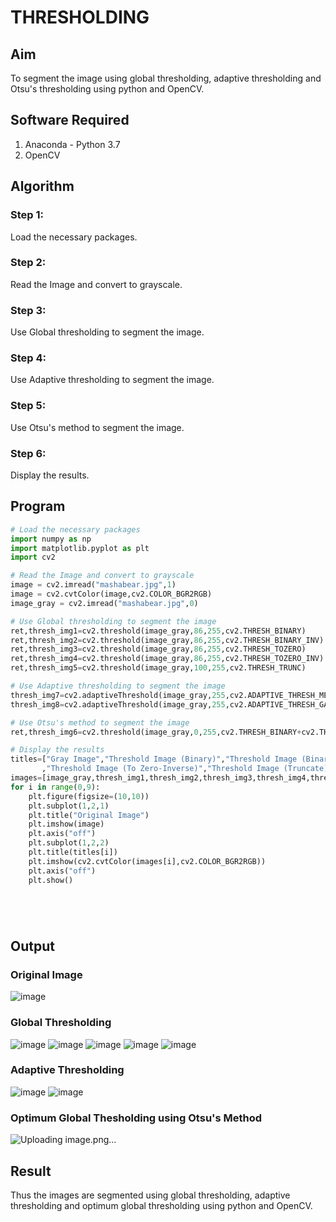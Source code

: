 # THRESHOLDING
## Aim
To segment the image using global thresholding, adaptive thresholding and Otsu's thresholding using python and OpenCV.

## Software Required
1. Anaconda - Python 3.7
2. OpenCV

## Algorithm

### Step 1:
Load the necessary packages.
<br>
### Step 2:
Read the Image and convert to grayscale.
<br>
### Step 3:
Use Global thresholding to segment the image.
<br>
### Step 4:
Use Adaptive thresholding to segment the image.
<br>
### Step 5:
Use Otsu's method to segment the image.
<br>
### Step 6:
Display the results.
<br>
## Program

```python
# Load the necessary packages
import numpy as np
import matplotlib.pyplot as plt
import cv2

# Read the Image and convert to grayscale
image = cv2.imread("mashabear.jpg",1)
image = cv2.cvtColor(image,cv2.COLOR_BGR2RGB)
image_gray = cv2.imread("mashabear.jpg",0)

# Use Global thresholding to segment the image
ret,thresh_img1=cv2.threshold(image_gray,86,255,cv2.THRESH_BINARY)
ret,thresh_img2=cv2.threshold(image_gray,86,255,cv2.THRESH_BINARY_INV)
ret,thresh_img3=cv2.threshold(image_gray,86,255,cv2.THRESH_TOZERO)
ret,thresh_img4=cv2.threshold(image_gray,86,255,cv2.THRESH_TOZERO_INV)
ret,thresh_img5=cv2.threshold(image_gray,100,255,cv2.THRESH_TRUNC)

# Use Adaptive thresholding to segment the image
thresh_img7=cv2.adaptiveThreshold(image_gray,255,cv2.ADAPTIVE_THRESH_MEAN_C,cv2.THRESH_BINARY,11,2)
thresh_img8=cv2.adaptiveThreshold(image_gray,255,cv2.ADAPTIVE_THRESH_GAUSSIAN_C,cv2.THRESH_BINARY,11,2)

# Use Otsu's method to segment the image 
ret,thresh_img6=cv2.threshold(image_gray,0,255,cv2.THRESH_BINARY+cv2.THRESH_OTSU)

# Display the results
titles=["Gray Image","Threshold Image (Binary)","Threshold Image (Binary Inverse)","Threshold Image (To Zero)"
       ,"Threshold Image (To Zero-Inverse)","Threshold Image (Truncate)","Otsu","Adaptive Threshold (Mean)","Adaptive Threshold (Gaussian)"]
images=[image_gray,thresh_img1,thresh_img2,thresh_img3,thresh_img4,thresh_img5,thresh_img6,thresh_img7,thresh_img8]
for i in range(0,9):
    plt.figure(figsize=(10,10))
    plt.subplot(1,2,1)
    plt.title("Original Image")
    plt.imshow(image)
    plt.axis("off")
    plt.subplot(1,2,2)
    plt.title(titles[i])
    plt.imshow(cv2.cvtColor(images[i],cv2.COLOR_BGR2RGB))
    plt.axis("off")
    plt.show()






```
## Output

### Original Image
![image](https://github.com/swethamohanraj/Thresholdingg/assets/94228215/2b2d7b9e-9838-4bc7-a092-65b0de379717)


### Global Thresholding
![image](https://github.com/swethamohanraj/Thresholdingg/assets/94228215/cad757fc-ee8a-4e93-94bf-711ca0dc8478)
![image](https://github.com/swethamohanraj/Thresholdingg/assets/94228215/8e3f6dc0-4c31-436a-a249-ab95a645cb6f)
![image](https://github.com/swethamohanraj/Thresholdingg/assets/94228215/dafafa87-8de3-4c70-890f-99b45848b511)
![image](https://github.com/swethamohanraj/Thresholdingg/assets/94228215/7edbcb5d-f79a-4886-9e1b-2cc33f61e0d5)
![image](https://github.com/swethamohanraj/Thresholdingg/assets/94228215/9fdfec94-8b33-4467-a3fd-0c38a3135ac8)


### Adaptive Thresholding
![image](https://github.com/swethamohanraj/Thresholdingg/assets/94228215/09d3ef8b-32d5-42c4-8df7-5b07214ed3af)
![image](https://github.com/swethamohanraj/Thresholdingg/assets/94228215/546ef20c-67ed-4e1e-9b08-69b4728c65c5)


### Optimum Global Thesholding using Otsu's Method
![Uploading image.png…]()


## Result
Thus the images are segmented using global thresholding, adaptive thresholding and optimum global thresholding using python and OpenCV.
